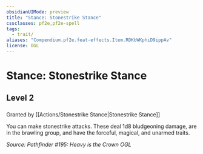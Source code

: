 ```yaml
---
obsidianUIMode: preview
title: "Stance: Stonestrike Stance"
cssclasses: pf2e,pf2e-spell
tags:
  - trait/
aliases: "Compendium.pf2e.feat-effects.Item.RDKbWKphiD9ippAv"
license: OGL
---
```

# Stance: Stonestrike Stance
## Level 2
### 






Granted by [[Actions/Stonestrike Stance|Stonestrike Stance]]

You can make stonestrike attacks. These deal 1d8 bludgeoning damage, are in the brawling group, and have the forceful, magical, and unarmed traits.

*Source: Pathfinder #195: Heavy is the Crown*
*OGL*